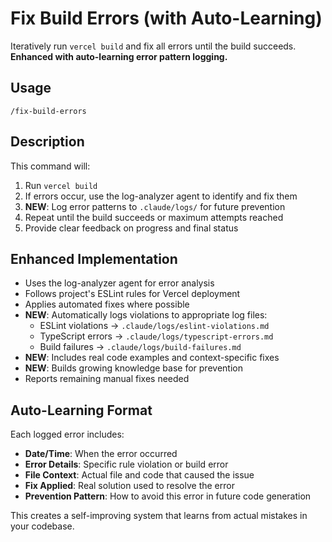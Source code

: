 # Fix Build Errors (with Auto-Learning)

Iteratively run `vercel build` and fix all errors until the build succeeds. **Enhanced with auto-learning error pattern logging.**

## Usage
```
/fix-build-errors
```

## Description
This command will:
1. Run `vercel build` 
2. If errors occur, use the log-analyzer agent to identify and fix them
3. **NEW**: Log error patterns to `.claude/logs/` for future prevention
4. Repeat until the build succeeds or maximum attempts reached
5. Provide clear feedback on progress and final status

## Enhanced Implementation
- Uses the log-analyzer agent for error analysis
- Follows project's ESLint rules for Vercel deployment
- Applies automated fixes where possible
- **NEW**: Automatically logs violations to appropriate log files:
  - ESLint violations → `.claude/logs/eslint-violations.md`
  - TypeScript errors → `.claude/logs/typescript-errors.md`
  - Build failures → `.claude/logs/build-failures.md`
- **NEW**: Includes real code examples and context-specific fixes
- **NEW**: Builds growing knowledge base for prevention
- Reports remaining manual fixes needed

## Auto-Learning Format
Each logged error includes:
- **Date/Time**: When the error occurred
- **Error Details**: Specific rule violation or build error
- **File Context**: Actual file and code that caused the issue
- **Fix Applied**: Real solution used to resolve the error
- **Prevention Pattern**: How to avoid this error in future code generation

This creates a self-improving system that learns from actual mistakes in your codebase.